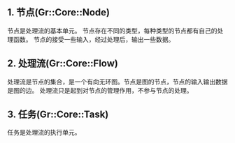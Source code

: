 ## 1. 节点(Gr::Core::Node)
节点是处理流的基本单元。
节点存在不同的类型，每种类型的节点都有自己的处理函数。
节点的接受一些输入，经过处理后，输出一些数据。

## 2. 处理流(Gr::Core::Flow)
处理流是节点的集合，是一个有向无环图。节点是图的节点，节点的输入输出数据是图的边。
处理流只是起到对节点的管理作用，不参与节点的处理。

## 3. 任务(Gr::Core::Task)
任务是处理流的执行单元。
